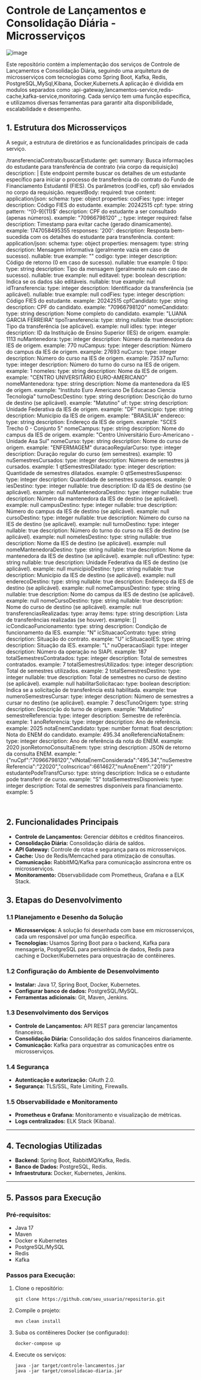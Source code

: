<h1>Controle de Lançamentos e Consolidação Diária - Microsserviços</h1>


![image](https://github.com/user-attachments/assets/00b4d0be-f17a-4f24-95e8-cd6882136e5a)

<p>Este repositório contém a implementação dos serviços de Controle de Lançamentos e Consolidação Diária, seguindo uma arquitetura de microsserviços com tecnologias como Spring Boot, Kafka, Redis, PostgreSQL,MySql,Kibana, Docker,Kubernets.A aplicação é dividida em modulos separados  como :api-gateway,lancamentos-service,redis-cache,kafka-service,monitoring. Cada serviço tem uma função específica, e utilizamos diversas ferramentas para garantir alta disponibilidade, escalabilidade e desempenho.</p>

<h2>1. Estrutura dos Microsserviços</h2>
<p>A seguir, a estrutura de diretórios e as funcionalidades principais de cada serviço.</p>

    
/transferenciaContrato/buscarEstudante:
    get:
      summary: Busca informações do estudante para transferência de contrato (via corpo da requisição)
      description: |
        Este endpoint permite buscar os detalhes de um estudante específico para iniciar o processo
        de transferência do contrato do Fundo de Financiamento Estudantil (FIES).
        Os parâmetros (codFies, cpf) são enviados no corpo da requisição.
      requestBody:
        required: true
        content:
          application/json:
            schema:
              type: object
              properties:
                codFies:
                  type: integer
                  description: Código FIES do estudante.
                  example: 20242515
                cpf:
                  type: string
                  pattern: '^[0-9]{11}$'
                  description: CPF do estudante a ser consultado (apenas números).
                  example: "70966798120"
                _:
                  type: integer
                  required: false
                  description: Timestamp para evitar cache (gerado dinamicamente).
                  example: 1747058495355
      responses:
        '200':
          description: Resposta bem-sucedida com os detalhes do estudante para transferência.
          content:
            application/json:
              schema:
                type: object
                properties:
                  mensagem:
                    type: string
                    description: Mensagem informativa (geralmente vazia em caso de sucesso).
                    nullable: true
                    example: ""
                  codigo:
                    type: integer
                    description: Código de retorno (0 em caso de sucesso).
                    nullable: true
                    example: 0
                  tipo:
                    type: string
                    description: Tipo da mensagem (geralmente nulo em caso de sucesso).
                    nullable: true
                    example: null
                  editavel:
                    type: boolean
                    description: Indica se os dados são editáveis.
                    nullable: true
                    example: null
                  idTransferencia:
                    type: integer
                    description: Identificador da transferência (se aplicável).
                    nullable: true
                    example: null
                  codFies:
                    type: integer
                    description: Código FIES do estudante.
                    example: 20242515
                  cpfCandidato:
                    type: string
                    description: CPF do candidato.
                    example: "70966798120"
                  nomeCandidato:
                    type: string
                    description: Nome completo do candidato.
                    example: "LUANA GARCIA FERREIRA"
                  tipoTransferencia:
                    type: string
                    nullable: true
                    description: Tipo da transferência (se aplicável).
                    example: null
                  idIes:
                    type: integer
                    description: ID da Instituição de Ensino Superior (IES) de origem.
                    example: 1113
                  nuMantenedora:
                    type: integer
                    description: Número da mantenedora da IES de origem.
                    example: 770
                  nuCampus:
                    type: integer
                    description: Número do campus da IES de origem.
                    example: 27693
                  nuCurso:
                    type: integer
                    description: Número do curso na IES de origem.
                    example: 73537
                  nuTurno:
                    type: integer
                    description: Número do turno do curso na IES de origem.
                    example: 1
                  nomeIes:
                    type: string
                    description: Nome da IES de origem.
                    example: "CENTRO UNIVERSITÁRIO EURO-AMERICANO"
                  nomeMantenedora:
                    type: string
                    description: Nome da mantenedora da IES de origem.
                    example: "Instituto Euro Americano De Educacao Ciencia Tecnologia"
                  turnoDescDestino:
                    type: string
                    description: Descrição do turno de destino (se aplicável).
                    example: "Matutino"
                  uf:
                    type: string
                    description: Unidade Federativa da IES de origem.
                    example: "DF"
                  municipio:
                    type: string
                    description: Município da IES de origem.
                    example: "BRASILIA"
                  endereco:
                    type: string
                    description: Endereço da IES de origem.
                    example: "SCES Trecho 0 - Conjunto 5"
                  nomeCampus:
                    type: string
                    description: Nome do campus da IES de origem.
                    example: "Centro Universitário Euro-Americano - Unidade Asa Sul"
                  nomeCurso:
                    type: string
                    description: Nome do curso de origem.
                    example: "ENFERMAGEM"
                  duracaoRegularCurso:
                    type: integer
                    description: Duração regular do curso (em semestres).
                    example: 10
                  nuSemestresCursados:
                    type: integer
                    description: Número de semestres já cursados.
                    example: 1
                  qtSemestresDilatado:
                    type: integer
                    description: Quantidade de semestres dilatados.
                    example: 0
                  qtSemestresSuspenso:
                    type: integer
                    description: Quantidade de semestres suspensos.
                    example: 0
                  iesDestino:
                    type: integer
                    nullable: true
                    description: ID da IES de destino (se aplicável).
                    example: null
                  nuMantenedoraDestino:
                    type: integer
                    nullable: true
                    description: Número da mantenedora da IES de destino (se aplicável).
                    example: null
                  campusDestino:
                    type: integer
                    nullable: true
                    description: Número do campus da IES de destino (se aplicável).
                    example: null
                  cursoDestino:
                    type: integer
                    nullable: true
                    description: Número do curso na IES de destino (se aplicável).
                    example: null
                  turnoDestino:
                    type: integer
                    nullable: true
                    description: Número do turno do curso na IES de destino (se aplicável).
                    example: null
                  nomeIesDestino:
                    type: string
                    nullable: true
                    description: Nome da IES de destino (se aplicável).
                    example: null
                  nomeMantenedoraDestino:
                    type: string
                    nullable: true
                    description: Nome da mantenedora da IES de destino (se aplicável).
                    example: null
                  ufDestino:
                    type: string
                    nullable: true
                    description: Unidade Federativa da IES de destino (se aplicável).
                    example: null
                  municipioDestino:
                    type: string
                    nullable: true
                    description: Município da IES de destino (se aplicável).
                    example: null
                  enderecoDestino:
                    type: string
                    nullable: true
                    description: Endereço da IES de destino (se aplicável).
                    example: null
                  nomeCampusDestino:
                    type: string
                    nullable: true
                    description: Nome do campus da IES de destino (se aplicável).
                    example: null
                  nomeCursoDestino:
                    type: string
                    nullable: true
                    description: Nome do curso de destino (se aplicável).
                    example: null
                  transferenciasRealizadas:
                    type: array
                    items:
                      type: string
                    description: Lista de transferências realizadas (se houver).
                    example: []
                  icCondicaoFuncionamento:
                    type: string
                    description: Condição de funcionamento da IES.
                    example: "N"
                  icSituacaoContrato:
                    type: string
                    description: Situação do contrato.
                    example: "U"
                  icSituacaoIES:
                    type: string
                    description: Situação da IES.
                    example: "L"
                  nuOperacaoSiapi:
                    type: integer
                    description: Número da operação no SIAPI.
                    example: 187
                  totalSemestresContratados:
                    type: integer
                    description: Total de semestres contratados.
                    example: 7
                  totalSemestresUtilizados:
                    type: integer
                    description: Total de semestres utilizados.
                    example: 2
                  totalSemestresDestino:
                    type: integer
                    nullable: true
                    description: Total de semestres no curso de destino (se aplicável).
                    example: null
                  habilitarSolicitacao:
                    type: boolean
                    description: Indica se a solicitação de transferência está habilitada.
                    example: true
                  numeroSemestresCursar:
                    type: integer
                    description: Número de semestres a cursar no destino (se aplicável).
                    example: 7
                  descTunoOrigem:
                    type: string
                    description: Descrição do turno de origem.
                    example: "Matutino"
                  semestreReferencia:
                    type: integer
                    description: Semestre de referência.
                    example: 1
                  anoReferencia:
                    type: integer
                    description: Ano de referência.
                    example: 2025
                  notaEnemCandidato:
                    type: number
                    format: float
                    description: Nota do ENEM do candidato.
                    example: 495.34
                  anoReferenciaNotaEnem:
                    type: integer
                    description: Ano de referência da nota do ENEM.
                    example: 2020
                  jsonRetornoConsultaEnem:
                    type: string
                    description: JSON de retorno da consulta ENEM.
                    example: "{\"nuCpf\":\"70966798120\",\"vlNotaEnemConsiderada\":\"495.34\",\"nuSemestreReferencia\":\"22020\",\"coInscricao\":6614627,\"nuAnoEnem\":\"2019\"}"
                  estudantePodeTransfCurso:
                    type: string
                    description: Indica se o estudante pode transferir de curso.
                    example: "S"
                  totalSemestresDisponiveis:
                    type: integer
                    description: Total de semestres disponíveis para financiamento.
                    example: 5







<pre>

</pre>

<h2>2. Funcionalidades Principais</h2>
<ul>
 <li><b>Controle de Lançamentos:</b> Gerenciar débitos e créditos financeiros.</li>
 <li><b>Consolidação Diária:</b> Consolidação diária de saldos.</li>
 <li><b>API Gateway:</b> Controle de rotas e segurança para os microsserviços.</li>
 <li><b>Cache:</b> Uso de Redis/Memcached para otimização de consultas.</li>
 <li><b>Comunicação:</b> RabbitMQ/Kafka para comunicação assíncrona entre os microsserviços.</li>
 <li><b>Monitoramento:</b> Observabilidade com Prometheus, Grafana e a ELK Stack.</li>
</ul>

<h2>3. Etapas do Desenvolvimento</h2>
<h3>1.1 Planejamento e Desenho da Solução</h3>
<ul>
 <li><b>Microsserviços:</b> A solução foi desenhada com base em microsserviços, cada um responsável por uma função específica.</li>
 <li><b>Tecnologias:</b> Usamos Spring Boot para o backend, Kafka para mensageria, PostgreSQL para persistência de dados, Redis para caching e Docker/Kubernetes para orquestração de contêineres.</li>
</ul>

<h3>1.2 Configuração do Ambiente de Desenvolvimento</h3>
<ul>
 <li><b>Instalar:</b> Java 17, Spring Boot, Docker, Kubernetes.</li>
 <li><b>Configurar banco de dados:</b> PostgreSQL/MySQL.</li>
 <li><b>Ferramentas adicionais:</b> Git, Maven, Jenkins.</li>
</ul>

<h3>1.3 Desenvolvimento dos Serviços</h3>
<ul>
 <li><b>Controle de Lançamentos:</b> API REST para gerenciar lançamentos financeiros.</li>
 <li><b>Consolidação Diária:</b> Consolidação dos saldos financeiros diariamente.</li>
 <li><b>Comunicação:</b> Kafka para orquestrar as comunicações entre os microsserviços.</li>
</ul>

<h3>1.4 Segurança</h3>
<ul>
 <li><b>Autenticação e autorização:</b> OAuth 2.0.</li>
 <li><b>Segurança:</b> TLS/SSL, Rate Limiting, Firewalls.</li>
</ul>

<h3>1.5 Observabilidade e Monitoramento</h3>
<ul>
 <li><b>Prometheus e Grafana:</b> Monitoramento e visualização de métricas.</li>
 <li><b>Logs centralizados:</b> ELK Stack (Kibana).</li>
</ul>

<hr>

<h2>4. Tecnologias Utilizadas</h2>
<ul>
 <li><b>Backend:</b> Spring Boot, RabbitMQ/Kafka, Redis.</li>
 <li><b>Banco de Dados:</b> PostgreSQL, Redis.</li>
 <li><b>Infraestrutura:</b> Docker, Kubernetes, Jenkins.</li>
</ul>

<hr>

<h2>5. Passos para Execução</h2>
<h3>Pré-requisitos:</h3>
<ul>
 <li>Java 17</li>
 <li>Maven</li>
 <li>Docker e Kubernetes</li>
 <li>PostgreSQL/MySQL</li>
 <li>Redis</li>
 <li>Kafka</li>
</ul>

<h3>Passos para Execução:</h3>
<ol>
 <li>Clone o repositório: 
 <pre><code>git clone https://github.com/seu_usuario/repositorio.git</code></pre>
 </li>
 <li>Compile o projeto:
 <pre><code>mvn clean install</code></pre>
 </li>
 <li>Suba os contêineres Docker (se configurado):
 <pre><code>docker-compose up</code></pre>
 </li>
 <li>Execute os serviços:
 <pre><code>java -jar target/controle-lancamentos.jar 
java -jar target/consolidacao-diaria.jar</code></pre>
 </li>
</ol>

